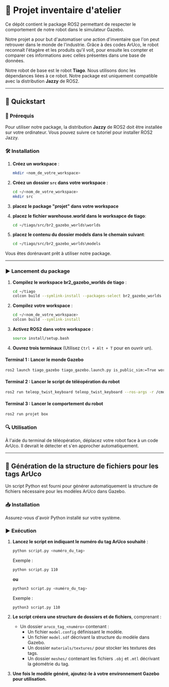 # 📄 Projet inventaire d'atelier

Ce dépôt contient le package ROS2 permettant de respecter le comportement de notre robot dans le simulateur Gazebo.

Notre projet a pour but d'automatiser une action d'inventaire que l'on peut retrouver dans le monde de l'industrie. Grâce à des codes ArUco, le robot reconnaît l'étagère et les produits qu'il voit, pour ensuite les compter et comparer ces informations avec celles présentes dans une base de données. 

Notre robot de base est le robot **Tiago**. Nous utilisons donc les dépendances liées à ce robot. Notre package est uniquement compatible avec la distribution **Jazzy** de ROS2.

---

## 🚀 Quickstart

### 📌 Prérequis
Pour utiliser notre package, la distribution **Jazzy** de ROS2 doit être installée sur votre ordinateur. Vous pouvez suivre ce tutoriel pour installer ROS2 Jazzy.

### 🛠️ Installation
1. **Créez un workspace** :
   ```sh
   mkdir <nom_de_votre_workspace>
   ```
2. **Créez un dossier `src` dans votre workspace** :
   ```sh
   cd ~/<nom_de_votre_workspace>
   mkdir src
   ```
3. **placez le package "projet" dans votre workspace**

4. **placez le fichier warehouse.world dans le worksapce de tiago**:
   ```sh
   cd ~/tiago/src/br2_gazebo_worlds\worlds
   ```
4. **placez le contenu du dossier models dans le chemain suivant**:
   ```sh
   cd ~/tiago/src/br2_gazebo_worlds\models
   ```



Vous êtes dorénavant prêt à utiliser notre package.

---

### ▶️ Lancement du package

1. **Compilez le workspace br2_gazebo_worlds de tiago** :
   ```sh
   cd ~/tiago
   colcon build --symlink-install --packages-select br2_gazebo_worlds
   ```

2. **Compilez votre workspace** :
   ```sh
   cd ~/<nom_de_votre_workspace>
   colcon build --symlink-install
   ```
3. **Activez ROS2 dans votre workspace** :
   ```sh
   source install/setup.bash
   ```
4. **Ouvrez trois terminaux** (Utilisez `Ctrl + Alt + T` pour en ouvrir un).

#### Terminal 1 : Lancer le monde Gazebo
```sh
ros2 launch tiago_gazebo tiago_gazebo.launch.py is_public_sim:=True world_name:=warehouse
```

#### Terminal 2 : Lancer le script de téléopération du robot
```sh
ros2 run teleop_twist_keyboard teleop_twist_keyboard --ros-args -r /cmd_vel:=/key_vel
```

#### Terminal 3 : Lancer le comportement du robot
```sh
ros2 run projet box
```

### 🔍 Utilisation
À l'aide du terminal de téléopération, déplacez votre robot face à un code ArUco. Il devrait le détecter et s'en approcher automatiquement.

---

## 📂 Génération de la structure de fichiers pour les tags ArUco

Un script Python est fourni pour générer automatiquement la structure de fichiers nécessaire pour les modèles ArUco dans Gazebo.

### 📥 Installation
Assurez-vous d'avoir Python installé sur votre système.

### ▶️ Exécution
1. **Lancez le script en indiquant le numéro du tag ArUco souhaité** :
   ```sh
   python script.py <numéro_du_tag>
   ```
   Exemple :
   ```sh
   python script.py 110
   ```
   **ou**
   ```sh
   python3 script.py <numéro_du_tag>
   ```
   Exemple :
   ```sh
   python3 script.py 110
   ```

2. **Le script créera une structure de dossiers et de fichiers**, comprenant :
   - Un dossier `aruco_tag_<numéro>` contenant :
     - Un fichier `model.config` définissant le modèle.
     - Un fichier `model.sdf` décrivant la structure du modèle dans Gazebo.
     - Un dossier `materials/textures/` pour stocker les textures des tags.
     - Un dossier `meshes/` contenant les fichiers `.obj` et `.mtl` décrivant la géométrie du tag.

3. **Une fois le modèle généré, ajoutez-le à votre environnement Gazebo pour utilisation.**

